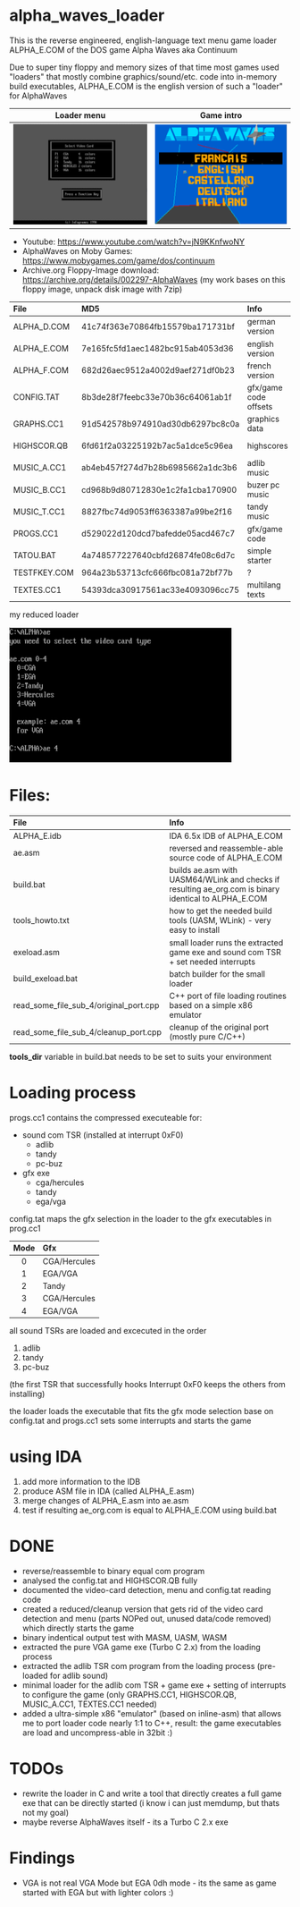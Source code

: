 # alpha_waves_loader

This is the reverse engineered, english-language text menu game loader ALPHA_E.COM of the DOS game Alpha Waves aka Continuum

Due to super tiny floppy and memory sizes of that time most games used "loaders" that mostly combine graphics/sound/etc. code into in-memory build executables, ALPHA_E.COM is the english version of such a "loader" for AlphaWaves

Loader menu | Game intro
--- | ---
![](./images/menu.png "Menu") | ![](./images/intro.png "Intro")
 
- Youtube: https://www.youtube.com/watch?v=jN9KKnfwoNY
- AlphaWaves on Moby Games: https://www.mobygames.com/game/dos/continuum
- Archive.org Floppy-Image download: https://archive.org/details/002297-AlphaWaves (my work bases on this floppy image, unpack disk image with 7zip)

| File         | MD5                               | Info                  | Analysed |                                                  
| :----------- | :-------------------------------- | :-------------------- | -------- |
| ALPHA_D.COM	 |  41c74f363e70864fb15579ba171731bf | german version        | ignored  | 
| ALPHA_E.COM	 |  7e165fc5fd1aec1482bc915ab4053d36 | english version       | 100%      |
| ALPHA_F.COM	 |  682d26aec9512a4002d9aef271df0b23 | french version        | ignored  |
| CONFIG.TAT	 |  8b3de28f7feebc33e70b36c64061ab1f | gfx/game code offsets | 100% [see](read_some_file_sub_4/types.hpp)    |
| GRAPHS.CC1	 |  91d542578b974910ad30db6297bc8c0a | graphics data         | 5%       |
| HIGHSCOR.QB	 |  6fd61f2a03225192b7ac5a1dce5c96ea | highscores            | 100% [see](read_some_file_sub_4/types.hpp)    |
| MUSIC_A.CC1	 |  ab4eb457f274d7b28b6985662a1dc3b6 | adlib music           | 0%       |
| MUSIC_B.CC1	 |  cd968b9d80712830e1c2fa1cba170900 | buzer pc music        | 0%       |
| MUSIC_T.CC1	 |  8827fbc74d9053ff6363387a99be2f16 | tandy music           | 0%       |
| PROGS.CC1	   |  d529022d120dcd7bafedde05acd467c7 | gfx/game code         | 100% [see](read_some_file_sub_4/types.hpp)  |
| TATOU.BAT	   |  4a748577227640cbfd26874fe08c6d7c | simple starter        | ignored  |
| TESTFKEY.COM |	964a23b53713cfc666fbc081a72bf77b | ?                     | ignored  |
| TEXTES.CC1	 |  54393dca30917561ac33e4093096cc75 | multilang texts       | 1%       |

my reduced loader

![My loader](./images/loader.png "My loader")

# Files:

| File              | Info                                                                                                   |
| :---------------- | :----------------------------------------------------------------------------------------------------- |
| ALPHA_E.idb       | IDA 6.5x IDB of ALPHA_E.COM                                                                            |
| ae.asm            | reversed and reassemble-able source code of ALPHA_E.COM                                                |
| build.bat         | builds ae.asm with UASM64/WLink and checks if resulting ae_org.com is binary identical to ALPHA_E.COM  |
| tools_howto.txt   | how to get the needed build tools (UASM, WLink) - very easy to install                                 |
| exeload.asm       | small loader runs the extracted game exe and sound com TSR + set needed interrupts                     |
| build_exeload.bat | batch builder for the small loader                                                                     |
| read_some_file_sub_4/original_port.cpp  | C++ port of file loading routines based on a simple x86 emulator                 |
| read_some_file_sub_4/cleanup_port.cpp   | cleanup of the original port (mostly pure C/C++)                                 |

 **tools_dir** variable in build.bat needs to be set to suits your environment

# Loading process

progs.cc1 contains the compressed executeable for:
  * sound com TSR (installed at interrupt 0xF0)
    * adlib
    * tandy
    * pc-buz
  * gfx exe
    * cga/hercules
    * tandy
    * ega/vga
    
config.tat maps the gfx selection in the loader to the gfx executables in prog.cc1

| Mode         | Gfx                               | 
| :----------: | :-------------------------------- | 
|  0         	 | CGA/Hercules                      | 
|  1           |EGA/VGA      |
|  2          |Tandy        |
|  3    |CGA/Hercules |
|  4    |EGA/VGA      |

all sound TSRs are loaded and excecuted in the order 
1. adlib
2. tandy
3. pc-buz

(the first TSR that successfully hooks Interrupt 0xF0 keeps the others from installing)
   
the loader loads the executable that fits the gfx mode selection base on config.tat and progs.cc1
sets some interrupts and starts the game 


 # using IDA
 1. add more information to the IDB
 2. produce ASM file in IDA (called ALPHA_E.asm)
 3. merge changes of ALPHA_E.asm into ae.asm
 4. test if resulting ae_org.com is equal to ALPHA_E.COM using build.bat
 
 # DONE
 - reverse/reassemble to binary equal com program
 - analysed the config.tat and HIGHSCOR.QB fully
 - documented the video-card detection, menu and config.tat reading code
 - created a reduced/cleanup version that gets rid of the video card detection and menu (parts NOPed out, unused data/code removed) which directly starts the game
 - binary indentical output test with MASM, UASM, WASM
 - extracted the pure VGA game exe (Turbo C 2.x) from the loading process
 - extracted the adlib TSR com program from the loading process (pre-loaded for adlib sound)
 - minimal loader for the adlib com TSR + game exe + setting of interrupts to configure the game (only GRAPHS.CC1, HIGHSCOR.QB, MUSIC_A.CC1, TEXTES.CC1 needed)
 - added a ultra-simple x86 "emulator" (based on inline-asm) that allows me to port loader code nearly 1:1 to C++, result: the game executables are load and uncompress-able in 32bit :)

 # TODOs
 - rewrite the loader in C and write a tool that directly creates a full game exe that can be directly started (i know i can just memdump, but thats not my goal)
 - maybe reverse AlphaWaves itself - its a Turbo C 2.x exe
 
 # Findings
 - VGA is not real VGA Mode but EGA 0dh mode - its the same as game started with EGA but with lighter colors :)

